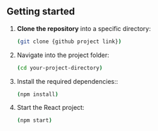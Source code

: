 ## Getting started

1. **Clone the repository** into a specific directory:  
   ```bash
   (git clone {github project link})

2. Navigate into the project folder:
    ```bash
    (cd your-project-directory)

3. Install the required dependencies::
    ```bash
    (npm install)

4. Start the React project:
    ```bash
    (npm start)